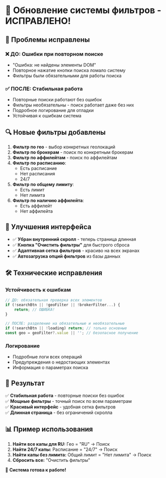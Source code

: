 # 🔧 Обновление системы фильтров - ИСПРАВЛЕНО!

## 🎯 Проблемы исправлены

### ❌ **ДО:** Ошибки при повторном поиске
- "Ошибка: не найдены элементы DOM" 
- Повторное нажатие кнопки поиска ломало систему
- Фильтры были обязательными для работы поиска

### ✅ **ПОСЛЕ:** Стабильная работа
- Повторные поиски работают без ошибок
- Фильтры необязательны - поиск работает даже без них
- Подробное логирование для отладки
- Устойчивая к ошибкам система

## 🔍 Новые фильтры добавлены

1. **Фильтр по гео** - выбор конкретных геолокаций
2. **Фильтр по брокерам** - поиск по конкретным брокерам  
3. **Фильтр по аффилейтам** - поиск по аффилейтам
4. **Фильтр по расписанию**:
   - Есть расписание
   - Нет расписания  
   - 24/7
5. **Фильтр по общему лимиту**:
   - Есть лимит
   - Нет лимита
6. **Фильтр по наличию аффилейта**:
   - Есть аффилейт
   - Нет аффилейта

## 🎨 Улучшения интерфейса

- ✅ **Убран внутренний скролл** - теперь страница длинная
- ✅ **Кнопка "Очистить фильтры"** для быстрого сброса
- ✅ **Адаптивная сетка фильтров** - красиво на всех экранах
- ✅ **Автозагрузка опций фильтров** из базы данных

## 🛠️ Технические исправления

### Устойчивость к ошибкам
```javascript
// ДО: обязательная проверка всех элементов
if (!searchBtn || !geoFilter || !brokerFilter...) {
    return; // ОШИБКА!
}

// ПОСЛЕ: разделение на обязательные и необязательные
if (!searchBtn || !loading) return; // только основные
const geo = geoFilter?.value || ''; // безопасное получение
```

### Логирование
- Подробные логи всех операций
- Предупреждения о недостающих элементах  
- Информация о параметрах поиска

## 🚀 Результат

✅ **Стабильная работа** - повторные поиски без ошибок  
✅ **Мощные фильтры** - точный поиск по всем параметрам  
✅ **Красивый интерфейс** - удобная сетка фильтров  
✅ **Длинная страница** - без ограничений скролла  

## 📊 Пример использования

1. **Найти все капы для RU:** Гео = "RU" → Поиск
2. **Найти 24/7 капы:** Расписание = "24/7" → Поиск  
3. **Найти капы без лимита:** Общий лимит = "Нет лимита" → Поиск
4. **Сбросить все:** "Очистить фильтры"

🎉 **Система готова к работе!** 